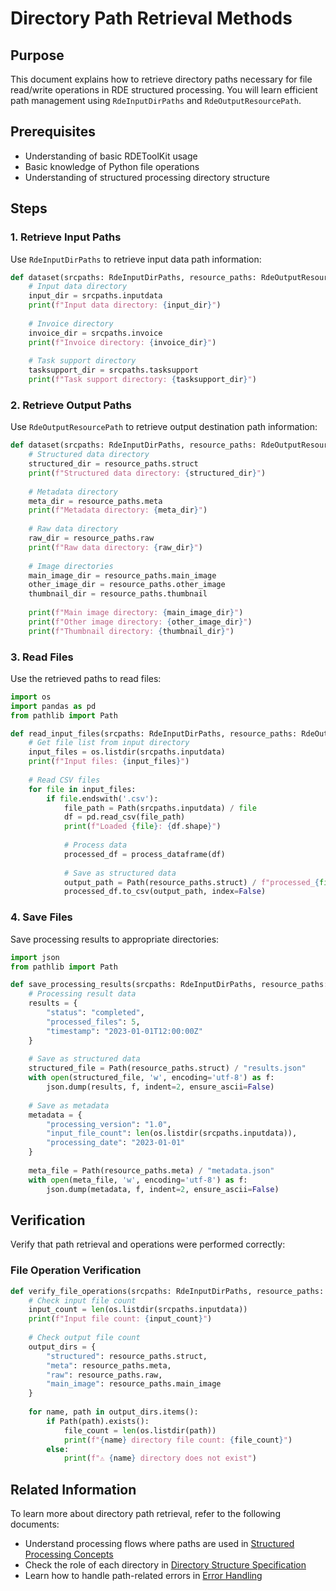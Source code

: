 # Directory Path Retrieval Methods

## Purpose

This document explains how to retrieve directory paths necessary for file read/write operations in RDE structured processing. You will learn efficient path management using `RdeInputDirPaths` and `RdeOutputResourcePath`.

## Prerequisites

- Understanding of basic RDEToolKit usage
- Basic knowledge of Python file operations
- Understanding of structured processing directory structure

## Steps

### 1. Retrieve Input Paths

Use `RdeInputDirPaths` to retrieve input data path information:

```python title="Input Path Retrieval"
def dataset(srcpaths: RdeInputDirPaths, resource_paths: RdeOutputResourcePath):
    # Input data directory
    input_dir = srcpaths.inputdata
    print(f"Input data directory: {input_dir}")
    
    # Invoice directory
    invoice_dir = srcpaths.invoice
    print(f"Invoice directory: {invoice_dir}")
    
    # Task support directory
    tasksupport_dir = srcpaths.tasksupport
    print(f"Task support directory: {tasksupport_dir}")
```

### 2. Retrieve Output Paths

Use `RdeOutputResourcePath` to retrieve output destination path information:

```python title="Output Path Retrieval"
def dataset(srcpaths: RdeInputDirPaths, resource_paths: RdeOutputResourcePath):
    # Structured data directory
    structured_dir = resource_paths.struct
    print(f"Structured data directory: {structured_dir}")
    
    # Metadata directory
    meta_dir = resource_paths.meta
    print(f"Metadata directory: {meta_dir}")
    
    # Raw data directory
    raw_dir = resource_paths.raw
    print(f"Raw data directory: {raw_dir}")
    
    # Image directories
    main_image_dir = resource_paths.main_image
    other_image_dir = resource_paths.other_image
    thumbnail_dir = resource_paths.thumbnail
    
    print(f"Main image directory: {main_image_dir}")
    print(f"Other image directory: {other_image_dir}")
    print(f"Thumbnail directory: {thumbnail_dir}")
```

### 3. Read Files

Use the retrieved paths to read files:

```python title="File Reading"
import os
import pandas as pd
from pathlib import Path

def read_input_files(srcpaths: RdeInputDirPaths, resource_paths: RdeOutputResourcePath):
    # Get file list from input directory
    input_files = os.listdir(srcpaths.inputdata)
    print(f"Input files: {input_files}")
    
    # Read CSV files
    for file in input_files:
        if file.endswith('.csv'):
            file_path = Path(srcpaths.inputdata) / file
            df = pd.read_csv(file_path)
            print(f"Loaded {file}: {df.shape}")
            
            # Process data
            processed_df = process_dataframe(df)
            
            # Save as structured data
            output_path = Path(resource_paths.struct) / f"processed_{file}"
            processed_df.to_csv(output_path, index=False)
```

### 4. Save Files

Save processing results to appropriate directories:

```python title="File Saving"
import json
from pathlib import Path

def save_processing_results(srcpaths: RdeInputDirPaths, resource_paths: RdeOutputResourcePath):
    # Processing result data
    results = {
        "status": "completed",
        "processed_files": 5,
        "timestamp": "2023-01-01T12:00:00Z"
    }
    
    # Save as structured data
    structured_file = Path(resource_paths.struct) / "results.json"
    with open(structured_file, 'w', encoding='utf-8') as f:
        json.dump(results, f, indent=2, ensure_ascii=False)
    
    # Save as metadata
    metadata = {
        "processing_version": "1.0",
        "input_file_count": len(os.listdir(srcpaths.inputdata)),
        "processing_date": "2023-01-01"
    }
    
    meta_file = Path(resource_paths.meta) / "metadata.json"
    with open(meta_file, 'w', encoding='utf-8') as f:
        json.dump(metadata, f, indent=2, ensure_ascii=False)
```

## Verification

Verify that path retrieval and operations were performed correctly:

### File Operation Verification

```python title="Operation Result Verification"
def verify_file_operations(srcpaths: RdeInputDirPaths, resource_paths: RdeOutputResourcePath):
    # Check input file count
    input_count = len(os.listdir(srcpaths.inputdata))
    print(f"Input file count: {input_count}")
    
    # Check output file count
    output_dirs = {
        "structured": resource_paths.struct,
        "meta": resource_paths.meta,
        "raw": resource_paths.raw,
        "main_image": resource_paths.main_image
    }
    
    for name, path in output_dirs.items():
        if Path(path).exists():
            file_count = len(os.listdir(path))
            print(f"{name} directory file count: {file_count}")
        else:
            print(f"⚠️ {name} directory does not exist")
```

## Related Information

To learn more about directory path retrieval, refer to the following documents:

- Understand processing flows where paths are used in [Structured Processing Concepts](structured.en.md)
- Check the role of each directory in [Directory Structure Specification](directory.en.md)
- Learn how to handle path-related errors in [Error Handling](errorhandling.en.md)
